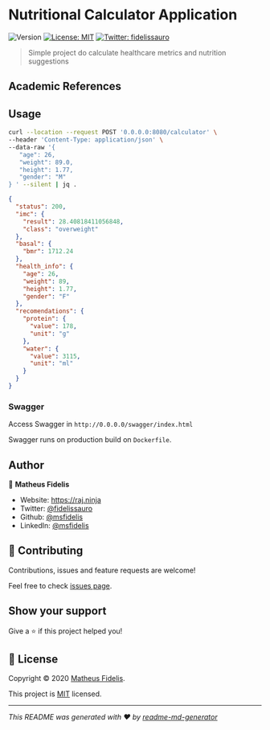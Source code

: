 # Nutritional Calculator Application
![Version](https://img.shields.io/badge/version-v1-blue.svg?cacheSeconds=2592000)
[![License: MIT](https://img.shields.io/badge/License-MIT-yellow.svg)](LICENSE)
[![Twitter: fidelissauro](https://img.shields.io/twitter/follow/fidelissauro.svg?style=social)](https://twitter.com/fidelissauro)

> Simple project do calculate healthcare metrics and nutrition suggestions

## Academic References


## Usage 

```bash
curl --location --request POST '0.0.0.0:8080/calculator' \
--header 'Content-Type: application/json' \
--data-raw '{
   "age": 26,
   "weight": 89.0,
   "height": 1.77,
   "gender": "M"
} ' --silent | jq .
```

```json
{
  "status": 200,
  "imc": {
    "result": 28.40818411056848,
    "class": "overweight"
  },
  "basal": {
    "bmr": 1712.24
  },
  "health_info": {
    "age": 26,
    "weight": 89,
    "height": 1.77,
    "gender": "F"
  },
  "recomendations": {
    "protein": {
      "value": 178,
      "unit": "g"
    },
    "water": {
      "value": 3115,
      "unit": "ml"
    }
  }
}
```


### Swagger

Access Swagger in `http://0.0.0.0/swagger/index.html`

Swagger runs on production build on `Dockerfile`. 

## Author

👤 **Matheus Fidelis**

* Website: https://raj.ninja
* Twitter: [@fidelissauro](https://twitter.com/fidelissauro)
* Github: [@msfidelis](https://github.com/msfidelis)
* LinkedIn: [@msfidelis](https://linkedin.com/in/msfidelis)

## 🤝 Contributing

Contributions, issues and feature requests are welcome!

Feel free to check [issues page](/issues). 

## Show your support

Give a ⭐️ if this project helped you!


## 📝 License

Copyright © 2020 [Matheus Fidelis](https://github.com/msfidelis).

This project is [MIT](LICENSE) licensed.

***
_This README was generated with ❤️ by [readme-md-generator](https://github.com/kefranabg/readme-md-generator)_